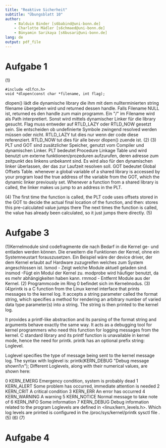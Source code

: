 ```yaml
---
title: "Reaktive Sicherheit"
subtitle: "Übungsblatt 10"
author: 
	- Balduin Binder [s6babind@uni-bonn.de]
	- Charlotte Mädler [s6chmaed@uni-bonn.de]
	- Bünyamin Sarikaya [s6busari@uni-bonn.de]
lang: de
output: pdf_file
---
```


# Aufgabe 1
(1)
```
#include <dlfcn.h>
void *dlopen(const char *filename, int flag);
```
dlopen() lädt die dynamische library die ihm mit dem nullterminierten string filename übergeben wird und returned dessen handle. Falls Filename NULL ist, returned es den handle zum main programm. Ein "/" im Filename wird als Path interpretiert. Sonst wird mittels dynamischer Linker für die library gesucht.
Flag muss entweder auf RTLD_LAZY oder RTLD_NOW gesetzt sein. Sie entscheiden ob undefinierte Symbole zwingend resolved werden müssen oder nicht. RTLD_LAZY tut dies nur wenn der code diese referenziert. RTLD_NOW tut dies für alle bevor dlopen() zuende ist. 
(2)
(3)
PLT und GOT sind zusätzlicher Speicher, genutzt vom Compiler und dynamischen Linker.
PLT bedeutet Procedure Linkage Table und wird benutzt um externe funktionen/prozeduren aufzurufen, deren adresse zum zeitpunkt des linkens unbekannt sind. Es wird also für den dynamischen linker überlassen, der das zur Laufzeit resolven soll. 
GOT bedeutet Global Offsets Table.
whenever a global variable of a shared library is accessed by your program load the true address of the variable from the GOT, which the dynamic linker previously set.
Whenever a function from a shared library is called, the linker makes us jump to an address in the PLT.


(4)
The first time the function is called, the PLT code uses offsets stored in the GOT to decide the actual final location of the function, and then:
stores this pre-calculated value
jumps there
The next times the function is called, the value has already been calculated, so it just jumps there directly.
(5)

# Aufgabe 3

(1)Kernelmodule sind codefragmente die nach Bedarf in die Kernel ge- und entladen werden können. Die erweitern die Funktionen der Kernel, ohne ein Systemneustart forauszusetzen. Ein Beispiel wäre der device driver, der dem Kernel erlaubt auf Hardware zuzugreifen welches zum System angeschlossen ist. 
lsmod - Zeigt welche Module aktuell geladen sind.
insmod -Fügt ein Modul der Kernel zu. modprobe wird häufiger benutzt, da es mehr abhängigkeiten haben kann. 
 rmmod - Entfernt Module aus der Kernel.
(2) Programmcode im Ring 0 befindet sich im Kernelmodus. 
(3)
(4)printk is a C function from the Linux kernel interface that prints messages to the kernel log. It accepts a string parameter called the format string, which specifies a method for rendering an arbitrary number of varied data type parameter(s) into a string. The string is then printed to the kernel log.

It provides a printf-like abstraction and its parsing of the format string and arguments behave exactly the same way. It acts as a debugging tool for kernel programmers who need this function for logging messages from the kernel. C standard library and its printf function is unavailable in kernel mode, hence the need for printk. printk has an optional prefix string: Loglevel.

Loglevel specifies the type of message being sent to the kernel message log. The syntax with loglevel is:
printk(KERN_DEBUG "Debug message shown!\n");
Different Loglevels, along with their numerical values, are shown here:

0	KERN_EMERG	Emergency condition, system is probably dead
1	KERN_ALERT	Some problem has occurred, immediate attention is needed
2	KERN_CRIT	A critical condition
3	KERN_ERR	An error has occurred
4	KERN_WARNING	A warning
5	KERN_NOTICE	Normal message to take note of
6	KERN_INFO	Some information
7	KERN_DEBUG	Debug information related to the program
Loglevels are defined in <linux/kern_levels.h>. Which log levels are printed is configured in the /proc/sys/kernel/printk sysctl file .
(5)
(6)
(7)

# Aufgabe 4

